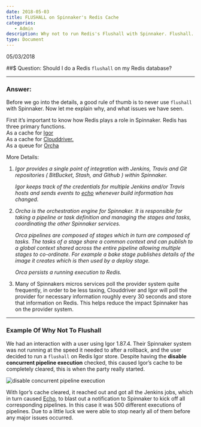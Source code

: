 ```yaml
---
date: 2018-05-03
title: FLUSHALL on Spinnaker's Redis Cache
categories:
   - Admin
description: Why not to run Redis's Flushall with Spinnaker. Flushall. Redis.
type: Document
---
```

05/03/2018

##$ Question:
Should I do a Redis `flushall` on my Redis database?

***

### Answer:
Before we go into the details, a good rule of thumb is to never use `flushall` with Spinnaker. Now let me explain why, and what issues we have seen. 

First it’s important to know how Redis plays a role in Spinnaker. Redis has three primary functions. <br/>
As a cache for [Igor](https://github.com/spinnaker/igor)<br/>
As a cache for [Clouddriver.](https://github.com/spinnaker/clouddriver) <br/>
As a queue for [Orcha](https://github.com/spinnaker/orca)<br/>

More Details:
1. *Igor provides a single point of integration with Jenkins, Travis and Git repositories ( BitBucket, Stash, and Github ) within Spinnaker.* 

    *Igor keeps track of the credentials for multiple Jenkins and/or Travis hosts and sends events to [echo](https://github.com/spinnaker/echo) whenever build information has changed.*

2. *Orcha is the orchestration engine for Spinnaker. It is responsible for taking a pipeline or task definition and managing the stages and tasks, coordinating the other Spinnaker services.*

    *Orca pipelines are composed of stages which in turn are composed of tasks. The tasks of a stage share a common context and can publish to a global context shared across the entire pipeline allowing multiple stages to co-ordinate. For example a bake stage publishes details of the image it creates which is then used by a deploy stage.*

    *Orca persists a running execution to Redis.*

3. Many of Spinnakers micros services poll the provider system quite frequently, in order to be less taxing, Clouddriver and Igor will poll the provider for necessary information roughly every 30 seconds and store that information on Redis. This helps reduce the impact Spinnaker has on the provider system.

***

### Example Of Why Not To Flushall
We had an interaction with a user using Igor 1.87.4. Their Spinnaker system was not running at the speed it needed to after a rollback, and the user decided to run a `flushall` on Redis Igor store.  Despite having the __disable concurrent pipeline execution__ checked, this caused Igor’s cache to be completely cleared, this is when the party really started. 

![disable concurrent pipeline execution](https://dha4w82d62smt.cloudfront.net/items/3f351d263V1y3K0I2Q3c/Image%202018-05-03%20at%209.22.21%20AM.png?X-CloudApp-Visitor-Id=3010088&v=a4b4b608)

With Igor’s cache cleared, it reached out and got all the Jenkins jobs, which in turn caused [Echo](https://github.com/spinnaker/echo), to blast out a notification to Spinnaker to kick off all corresponding pipelines. In this case it was 500 different executions of pipelines.  Due to a little luck we were able to stop nearly all of them before any major issues occurred.